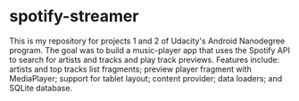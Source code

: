 # spotify-streamer
This is my repository for projects 1 and 2 of Udacity's Android Nanodegree program. The goal was to build a music-player app that uses the Spotify API to search for artists and tracks and play track previews.
Features include: artists and top tracks list fragments; preview player fragment with MediaPlayer; support for tablet layout; content provider; data loaders; and SQLite database.
